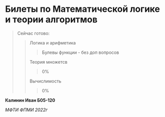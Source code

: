 # Билеты по Математической логике и теории алгоритмов

> Сейчас готово:
> > Логика и арифметика
> > > Булевы функции - без доп вопросов
> > 
> > Теория множетсв
> > > 0%
> > 
> > Вычислимость
> > > 0%

**Калинин Иван Б05-120**

*МФТИ ФПМИ 2022г*

